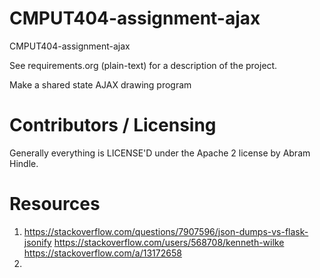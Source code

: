 CMPUT404-assignment-ajax
==============================

CMPUT404-assignment-ajax

See requirements.org (plain-text) for a description of the project.

Make a shared state AJAX drawing program

Contributors / Licensing
========================

Generally everything is LICENSE'D under the Apache 2 license by Abram Hindle.

Resources
==========
1. https://stackoverflow.com/questions/7907596/json-dumps-vs-flask-jsonify
   https://stackoverflow.com/users/568708/kenneth-wilke
   https://stackoverflow.com/a/13172658
2. 
